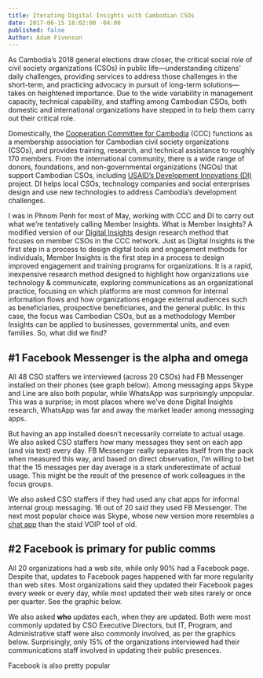 ```yaml
---
title: Iterating Digital Insights with Cambodian CSOs
date: 2017-06-15 18:02:00 -04:00
published: false
Author: Adam Fivenson
---
```


As Cambodia’s 2018 general elections draw closer, the critical social role of civil society organizations (CSOs) in public life—understanding citizens’ daily challenges, providing services to address those challenges in the short-term, and practicing advocacy in pursuit of long-term solutions—takes on heightened importance. Due to the wide variability in management capacity, technical capability, and staffing among Cambodian CSOs, both domestic and international organizations have stepped in to help them carry out their critical role. 


Domestically, the [Cooperation Committee for Cambodia](http://www.ccc-cambodia.org/) (CCC) functions as a membership association for Cambodian civil society organizations (CSOs), and provides training, research, and technical assistance to roughly 170 members. From the international community, there is a wide range of donors, foundations, and non-governmental organizations (NGOs) that support Cambodian CSOs, including [USAID’s Development Innovations (DI)](https://www.facebook.com/DevInnoKH/) project. DI helps local CSOs, technology companies and social enterprises design and use new technologies to address Cambodia’s development challenges.

I was in Phnom Penh for most of May, working with CCC and DI to carry out what we’re tentatively calling Member Insights. What is Member Insights? A modified version of our [Digital Insights](https://dai-global-digital.com/tags/?tag=digital-insights) design research method that focuses on member CSOs in the CCC network. Just as Digital Insights is the first step in a process to design digital tools and engagement methods for individuals, Member Insights is the first step in a process to design improved engagement and training programs for organizations. It is a rapid, inexpensive research method designed to highlight how organizations use technology & communicate, exploring communications as an organizational practice, focusing on which platforms are most common for internal information flows and how organizations engage external audiences such as beneficiaries, prospective beneficiaries, and the general public. In this case, the focus was Cambodian CSOs, but as a methodology Member Insights can be applied to businesses, governmental units, and even families. So, what did we find? 

## #1 Facebook Messenger is the alpha and omega
All 48 CSO staffers we interviewed (across 20 CSOs) had FB Messenger installed on their phones (see graph below). Among messaging apps Skype and Line are also both popular, while WhatsApp was surprisingly unpopular. This was a surprise; in most places where we’ve done Digital Insights research, WhatsApp was far and away the market leader among messaging apps. 

<script id="infogram_0_app_choice-483169" title="App Choice" src="//e.infogr.am/js/dist/embed.js?hoa" type="text/javascript"></script>

But having an app installed doesn’t necessarily correlate to actual usage. We also asked CSO staffers how many messages they sent on each app (and via text) every day. FB Messenger really separates itself from the pack when measured this way, and based on direct observation, I’m willing to bet that the 15 messages per day average is a stark underestimate of actual usage. This might be the result of the presence of work colleagues in the focus groups. 

<script id="infogram_0_messages_per_day" title="Messages per day" src="//e.infogr.am/js/dist/embed.js?Vwd" type="text/javascript"></script>

We also asked CSO staffers if they had used any chat apps for informal internal group messaging. 16 out of 20 said they used FB Messenger. The next most popular choice was Skype, whose new version more resembles a [chat app](https://www.theverge.com/2017/6/1/15723594/microsoft-skype-redesign-features) than the staid VOIP tool of old. 

<script id="infogram_0_internal_comms_chat" title="Internal comms chat" src="//e.infogr.am/js/dist/embed.js?JCf" type="text/javascript"></script>

## #2 Facebook is primary for public comms

All 20 organizations had a web site, while only 90% had a Facebook page. Despite that, updates to Facebook pages happened with far more regularity than web sites. Most organizations said they updated their Facebook pages every week or every day, while most updated their web sites rarely or once per quarter. See the graphic below. 

<script id="infogram_0_web_site_vs_facebook_page" title="Web site vs Facebook page" src="//e.infogr.am/js/dist/embed.js?2Bb" type="text/javascript"></script>

We also asked **who** updates each, when they are updated.  Both were most commonly updated by CSO Executive Directors, but IT, Program, and Administrative staff were also commonly involved, as per the graphics below.  Surprisingly, only 15% of the organizations interviewed had their communications staff involved in updating their public presences. 

<script id="infogram_0_who_updates_fb_page" title="Who updates fb page" src="//e.infogr.am/js/dist/embed.js?OzO" type="text/javascript"></script>

Facebook is also pretty popular 

